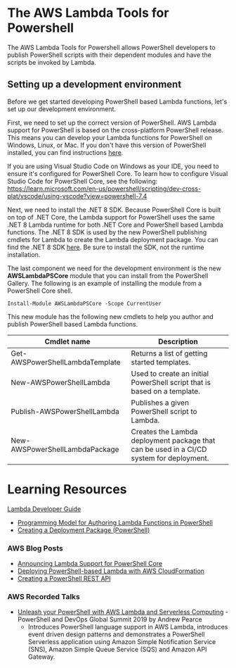 # The AWS Lambda Tools for Powershell

The AWS Lambda Tools for Powershell allows PowerShell developers to publish PowerShell scripts 
with their dependent modules and have the scripts be invoked by Lambda.

## Setting up a development environment

Before we get started developing PowerShell based Lambda functions, let's set up our 
development environment.

First, we need to set up the correct version of PowerShell. AWS Lambda support 
for PowerShell is based on the cross-platform PowerShell release. This means 
you can develop your Lambda functions for PowerShell on Windows, Linux, or Mac. If you don't 
have this version of PowerShell installed, you can find instructions [here](https://learn.microsoft.com/en-us/powershell/scripting/install/installing-powershell?view=powershell-7.4).

If you are using Visual Studio Code on Windows as your IDE, you need to ensure it's 
configured for PowerShell Core. To learn how to configure Visual Studio Code for 
PowerShell Core, see the following: https://learn.microsoft.com/en-us/powershell/scripting/dev-cross-plat/vscode/using-vscode?view=powershell-7.4

Next, we need to install the .NET 8 SDK. Because PowerShell Core is built on top of 
.NET Core, the Lambda support for PowerShell uses the same .NET 8 Lambda runtime for 
both .NET Core and PowerShell based Lambda functions. The .NET 8 SDK is used by 
the new PowerShell publishing cmdlets for Lambda to create the Lambda deployment 
package. You can find the .NET 8 SDK [here]( https://www.microsoft.com/net/download). Be 
sure to install the SDK, not the runtime installation.

The last component we need for the development environment is the 
new **AWSLambdaPSCore** module that you can install from the PowerShell Gallery. The 
following is an example of installing the module from a PowerShell Core shell.

```
Install-Module AWSLambdaPSCore -Scope CurrentUser
```

This new module has the following new cmdlets to help you author and publish PowerShell based Lambda functions.

Cmdlet name | Description
------------ | -------------
Get-AWSPowerShellLambdaTemplate|Returns a list of getting started templates.
New-AWSPowerShellLambda|Used to create an initial PowerShell script that is based on a template.
Publish-AWSPowerShellLambda|Publishes a given PowerShell script to Lambda.
New-AWSPowerShellLambdaPackage|Creates the Lambda deployment package that can be used in a CI/CD system for deployment.

# Learning Resources

[Lambda Developer Guide](https://docs.aws.amazon.com/lambda/latest/dg/welcome.html)
  * [Programming Model for Authoring Lambda Functions in PowerShell](https://docs.aws.amazon.com/lambda/latest/dg/powershell-programming-model.html)
  * [Creating a Deployment Package (PowerShell)](https://docs.aws.amazon.com/lambda/latest/dg/lambda-powershell-how-to-create-deployment-package.html)
  
### AWS Blog Posts

* [Announcing Lambda Support for PowerShell Core](https://aws.amazon.com/blogs/developer/announcing-lambda-support-for-powershell-core/)
* [Deploying PowerShell-based Lambda with AWS CloudFormation](https://aws.amazon.com/blogs/developer/deploying-powershell-based-lambda-with-aws-cloudformation/)
* [Creating a PowerShell REST API](https://aws.amazon.com/blogs/developer/creating-a-powershell-rest-api/)

### AWS Recorded Talks
* [Unleash your PowerShell with AWS Lambda and Serverless Computing](https://www.youtube.com/watch?v=-CmIrrEYtLA) - PowerShell and DevOps Global Summit 2019 by Andrew Pearce
  * Introduces PowerShell language support in AWS Lambda, introduces event driven design patterns and demonstrates a PowerShell Serverless application using Amazon Simple Notification Service (SNS), Amazon Simple Queue Service (SQS) and Amazon API Gateway.
